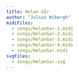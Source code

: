 ```yaml
---
title: Helan Går
author: "Julius Wibergh"
midiFiles:
  - songs/HelanGar-1.midi
  - songs/HelanGar-2.midi
  - songs/HelanGar-3.midi
  - songs/HelanGar-4.midi
  - songs/HelanGar.midi
svgFiles:
  - songs/HelanGar.svg
---
```

